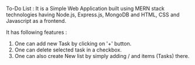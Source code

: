 To-Do List : It is a Simple Web Application built using MERN stack technologies having Node.js, Express.js, MongoDB and HTML, CSS and Javascript as a frontend.

It has following features :
1) One can add new Task by clicking on '+' button.
2) One can delete selected task in a checkbox.
3) One can also create New list by simply adding /<new-listname> and items (Tasks) there.

